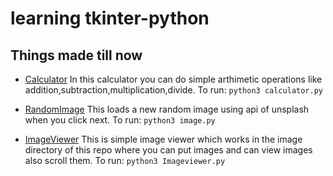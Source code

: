 # learning tkinter-python

## Things made till now

* [Calculator](https://github.com/Manjeetkapil/tkinter-python/blob/main/calculator.py)
	In this calculator you can do simple arthimetic operations like addition,subtraction,multiplication,divide.
	To run: `python3 calculator.py`

* [RandomImage](https://github.com/Manjeetkapil/tkinter-python/blob/main/image.py)
	This loads a new random image using api of unsplash when you click next.
	To run: `python3 image.py`

* [ImageViewer](https://github.com/Manjeetkapil/tkinter-python/blob/main/Imageviewer.py)
	This is simple image viewer which works in the image directory of this repo where you can put images and can view images also scroll them.
	To run: `python3 Imageviewer.py`